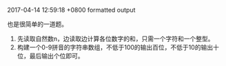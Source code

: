 2017-04-14 12:59:18 +0800
formatted output

也是很简单的一道题。
1. 先读取自然数n，边读取边计算各位数字的和，只需一个字符和一个整型。
2. 构建一个0-9拼音的字符串数组，不低于100的输出百位，不低于10的输出十位，最后输出个位即可。
